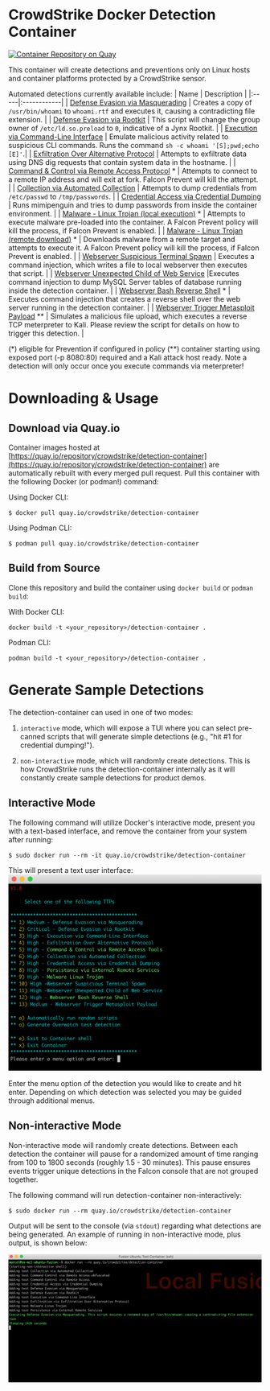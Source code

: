 # CrowdStrike Docker Detection Container

[![Container Repository on Quay](https://quay.io/repository/crowdstrike/detection-container/status "Container Repository on Quay")](https://quay.io/repository/crowdstrike/detection-container)

This container will create detections and preventions only on Linux hosts and container platforms protected by a CrowdStrike sensor.

Automated detections currently available include:
| Name | Description |
|:-----|:------------|
| [Defense Evasion via Masquerading](https://github.com/CrowdStrike/detection-container/blob/main/bin/Defense_Evasion_via_Masquerading.sh) | Creates a copy of `/usr/bin/whoami` to `whoami.rtf` and executes it, causing a contradicting file extension. |
| [Defense Evasion via Rootkit](https://github.com/CrowdStrike/detection-container/blob/main/bin/Defense_Evasion_via_Rootkit.sh) | This script will change the group owner of `/etc/ld.so.preload` to `0`, indicative of a Jynx Rootkit. |
| [Execution via Command-Line Interface](https://github.com/CrowdStrike/detection-container/blob/main/bin/Execution_via_Command-Line_Interface.sh) | Emulate malicious activity related to suspicious CLI commands. Runs the command `sh -c whoami '[S];pwd;echo [E]'`.|
| [Exfiltration Over Alternative Protocol](https://github.com/CrowdStrike/detection-container/blob/main/bin/Exfiltration_via_Exfiltration_Over_Alternative_Protocol.sh) | Attempts to exfiltrate data using DNS dig requests that contain system data in the hostname. |
| [Command & Control via Remote Access Protocol](https://github.com/CrowdStrike/detection-container/blob/main/bin/Command_Control_via_Remote_Access.sh) \* | Attempts to connect to a remote IP address and will exit at fork. Falcon Prevent will kill the attempt. |
| [Collection via Automated Collection](https://github.com/CrowdStrike/detection-container/blob/main/bin/Collection_via_Automated_Collection.sh) | Attempts to dump credentials from `/etc/passwd` to `/tmp/passwords`. |
| [Credential Access via Credential Dumping](https://github.com/CrowdStrike/detection-container/blob/main/bin/Credential_Access_via_Credential_Dumping.sh) | Runs mimipenguin and tries to dump passwords from inside the container environment. |
| [Malware - Linux Trojan (local execution)](https://github.com/CrowdStrike/detection-container/blob/main/bin/Malware_Linux_Trojan_Local.sh) \* | Attempts to execute malware pre-loaded into the container. A Falcon Prevent policy will kill the process, if Falcon Prevent is enabled. |
| [Malware - Linux Trojan (remote download)](https://github.com/CrowdStrike/detection-container/blob/main/bin/Malware_Linux_Trojan_Remote.sh) \* | Downloads malware from a remote target and attempts to execute it. A Falcon Prevent policy will kill the process, if Falcon Prevent is enabled. |
| [Webserver Suspicious Terminal Spawn](https://github.com/CrowdStrike/detection-container/blob/main/bin/Webserver_Suspicious_Terminal_Spawn.sh) | Executes a command injection, which writes a file to local webserver then executes that script. |
| [Webserver Unexpected Child of Web Service](https://github.com/CrowdStrike/detection-container/blob/main/bin/Webserver_Unexpected_Child_of_Web_Service.sh) |Executes command injection to dump MySQL Server tables of database running inside the detection container. |
| [Webserver Bash Reverse Shell](https://github.com/CrowdStrike/detection-container/blob/main/bin/Webserver_Bash_Reverse_Shell.sh) \* | Executes command injection that creates a reverse shell over the web server running in the detection container. |
| [Webserver Trigger Metasploit Payload](https://github.com/CrowdStrike/detection-container/blob/main/bin/metasploit/Webserver_Trigger_Metasploit_Payload.sh) \*\* | Simulates a malicious file upload, which executes a reverse TCP meterpreter to Kali. Please review the script for details on how to trigger this detection. |

(\*) eligible for Prevention if configured in policy
(\*\*) container starting using exposed port (-p 8080:80) required and a Kali attack host ready. Note a detection will only occur once you execute commands via meterpreter!

# Downloading & Usage

## Download via Quay.io
Container images hosted at [https://quay.io/repository/crowdstrike/detection-container](https://quay.io/repository/crowdstrike/detection-container) are automatically rebuilt with every merged pull request. Pull this container with the following Docker (or podman!) command:

Using Docker CLI:
```
$ docker pull quay.io/crowdstrike/detection-container
```

Using Podman CLI:
```
$ podman pull quay.io/crowdstrike/detection-container
```

## Build from Source
Clone this repository and build the container using ``docker build`` or ``podman build``:

With Docker CLI:
```
docker build -t <your_repository>/detection-container .
```

Podman CLI:
```
podman build -t <your_repository>/detection-container .
```

# Generate Sample Detections
The detection-container can used in one of two modes:

1. ``interactive`` mode, which will expose a TUI where you can select pre-canned scripts that will generate simple detections (e.g., "hit #1 for credential dumping!"). 

2. ``non-interactive`` mode, which will randomly create detections. This is how CrowdStrike runs the detection-container internally as it will constantly create sample detections for product demos.

## Interactive Mode
The following command will utilize Docker's interactive mode, present you with a text-based interface, and remove the container from your system after running:

```
$ sudo docker run --rm -it quay.io/crowdstrike/detection-container
```

This will present a text user interface:
![detection-container Text User Interface](docs/images/cli-interface.png)

Enter the menu option of the detection you would like to create and hit enter. Depending on which detection was selected you may be guided through additional menus.

## Non-interactive Mode
Non-interactive mode will randomly create detections. Between each detection the container will pause for a randomized amount of time ranging from 100 to 1800 seconds (roughly 1.5 - 30 minutes). This pause ensures events trigger unique detections in the Falcon console that are not grouped together.

The following command will run detection-container non-interactively:
```
$ sudo docker run --rm quay.io/crowdstrike/detection-container
```

Output will be sent to the console (via ``stdout``) regarding what detections are being generated. An example of running in non-interactive mode, plus output, is shown below:

![non-interactive mode](docs/images/non-interactive.png)
